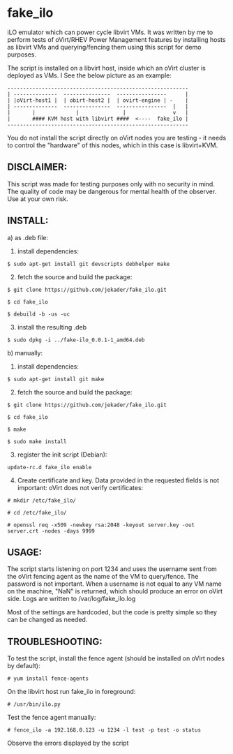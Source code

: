fake_ilo
========

iLO emulator which can power cycle libvirt VMs. It was written by me to perform tests of oVirt/RHEV Power Management features by installing hosts as libvirt VMs and querying/fencing them using this script for demo purposes.

The script is installed on a libvirt host, inside which an oVirt cluster is deployed as VMs. I
See the below picture as an example:

```
----------------------------------------------------------
| --------------  ---------------  ----------------      |
| |oVirt-host1 |  | obirt-host2 |  | ovirt-engine | -    |
| --------------  ---------------  ----------------  |   |
|       |             |              |               v   |
|       #### KVM host with libvirt ####  <----  fake_ilo |
----------------------------------------------------------
```

You do not install the script directly on oVirt nodes you are testing - it needs to control the "hardware" of this nodes, which in this case is libvirt+KVM.

DISCLAIMER:
-----------
This script was made for testing purposes only with no security in mind. The quality of code may be dangerous for mental health of the observer. Use at your own risk.

INSTALL:
--------

a) as .deb file:

1. install dependencies:

 `$ sudo apt-get install git devscripts debhelper make`

2. fetch the source and build the package:

 `$ git clone https://github.com/jekader/fake_ilo.git`

 `$ cd fake_ilo`

 `$ debuild -b -us -uc`

3. install the resulting .deb

 `$ sudo dpkg -i ../fake-ilo_0.0.1-1_amd64.deb`

b) manually:

1. install dependencies:

 `$ sudo apt-get install git make`

2. fetch the source and build the package:

 `$ git clone https://github.com/jekader/fake_ilo.git`

 `$ cd fake_ilo`

 `$ make`

 `$ sudo make install`

3. register the init script (Debian):

 `update-rc.d fake_ilo enable`

4. Create certificate and key. Data provided in the requested fields is not important: oVirt does not verify certificates:

 `# mkdir /etc/fake_ilo/`

 `# cd /etc/fake_ilo/`

 `# openssl req -x509 -newkey rsa:2048 -keyout server.key -out server.crt -nodes -days 9999`
 
USAGE:
------
 
 The script starts listening on port 1234 and uses the username sent from the oVirt fencing agent as the name of the VM to query/fence. The password is not important. When a username is not equal to any VM name on the machine, "NaN" is returned, which should produce an error on oVirt side. Logs are written to /var/log/fake_ilo.log
 
 Most of the settings are hardcoded, but the code is pretty simple so they can be changed as needed.
 
TROUBLESHOOTING:
----------------

To test the script, install the fence agent (should be installed on oVirt nodes by default):

 `# yum install fence-agents`
 
On the libvirt host run fake_ilo in foreground:

 `# /usr/bin/ilo.py`
 
Test the fence agent manually:

 `# fence_ilo -a 192.168.0.123 -u 1234 -l test -p test -o status`
 
Observe the errors displayed by the script
